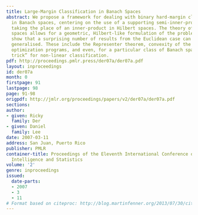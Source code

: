 ```yaml
---
title: Large-Margin Classification in Banach Spaces
abstract: We propose a framework for dealing with binary hard-margin classification
  in Banach spaces, centering on the use of a supporting semi-inner-product (s.i.p.)
  taking the place of an inner-product in Hilbert spaces. The theory of semi-inner-product
  spaces allows for a geometric, Hilbert-like formulation of the problems, and we
  show that a surprising number of results from the Euclidean case can be appropriately
  generalised. These include the Representer theorem, convexity of the associated
  optimization programs, and even, for a particular class of Banach spaces, a “kernel
  trick” for non-linear classification.
pdf: http://proceedings.pmlr.press/der07a/der07a.pdf
layout: inproceedings
id: der07a
month: 0
firstpage: 91
lastpage: 98
page: 91-98
origpdf: http://jmlr.org/proceedings/papers/v2/der07a/der07a.pdf
sections: 
author:
- given: Ricky
  family: Der
- given: Daniel
  family: Lee
date: 2007-03-11
address: San Juan, Puerto Rico
publisher: PMLR
container-title: Proceedings of the Eleventh International Conference on Artificial
  Intelligence and Statistics
volume: '2'
genre: inproceedings
issued:
  date-parts:
  - 2007
  - 3
  - 11
# Format based on citeproc: http://blog.martinfenner.org/2013/07/30/citeproc-yaml-for-bibliographies/
---
```


